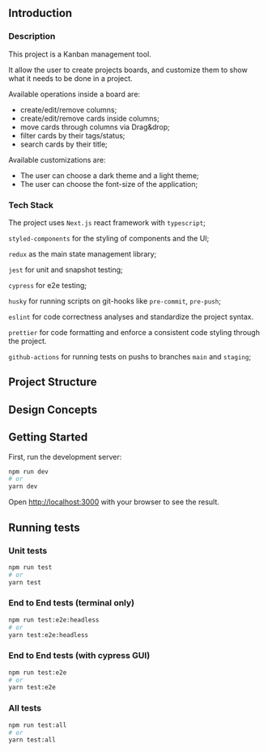 ## Introduction

### Description

This project is a Kanban management tool.

It allow the user to create projects boards, and customize them to show what it needs to be done in a project. 

Available operations inside a board are:

- create/edit/remove columns;
- create/edit/remove cards inside columns;
- move cards through columns via Drag&drop;
- filter cards by their tags/status;
- search cards by their title;

Available customizations are:

- The user can choose a dark theme and a light theme;
- The user can choose the font-size of the application;

### Tech Stack

The project uses `Next.js` react framework with `typescript`;

`styled-components` for the styling of components and the UI;

`redux` as the main state management library;

`jest` for unit and snapshot testing;

`cypress` for e2e testing;

`husky` for running scripts on git-hooks like `pre-commit`, `pre-push`;

`eslint` for code correctness analyses and standardize the project syntax.

`prettier` for code formatting and enforce a consistent code styling through the project.

`github-actions` for running tests on pushs to branches `main` and `staging`;

## Project Structure

## Design Concepts

## Getting Started

First, run the development server:

```bash
npm run dev
# or
yarn dev
```

Open [http://localhost:3000](http://localhost:3000) with your browser to see the result.

## Running tests

### Unit tests

```bash
npm run test
# or
yarn test
```

### End to End tests (terminal only)

```bash
npm run test:e2e:headless
# or
yarn test:e2e:headless
```

### End to End tests (with cypress GUI)

```bash
npm run test:e2e
# or
yarn test:e2e
```

### All tests

```bash
npm run test:all
# or
yarn test:all
```
